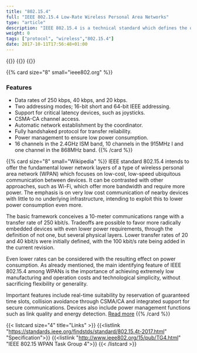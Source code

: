 ```yaml
---
title: "802.15.4"
full: "IEEE 802.15.4 Low-Rate Wireless Personal Area Networks"
type: "article"
description: "IEEE 802.15.4 is a technical standard which defines the operation of low-rate wireless personal area networks (LR-WPANs). It specifies the physical layer and media access control for LR-WPANs, and is maintained by the IEEE 802.15 working group, which defined the standard in 2003."
weight: 0
tags: ["protocol", "wireless","802.15.4"]
date: 2017-10-11T17:56:48+01:00
---
```


{{<card size="4" small="Wikipedia" style="info">}}
{{<description>}}
{{</card>}}

{{% card size="8" small="ieee802.org" %}}
### Features
- Data rates of 250 kbps, 40 kbps, and 20 kbps.
- Two addressing modes; 16-bit short and 64-bit IEEE addressing.
- Support for critical latency devices, such as joysticks.
- CSMA-CA channel access.
- Automatic network establishment by the coordinator.
- Fully handshaked protocol for transfer reliability.
- Power management to ensure low power consumption.
- 16 channels in the 2.4GHz ISM band, 10 channels in the 915MHz I and one channel in the 868MHz band.
{{% /card %}}


{{% card size="8" small="Wikipedia" %}}
IEEE standard 802.15.4 intends to offer the fundamental lower network layers of a type of wireless personal area network (WPAN) which focuses on low-cost, low-speed ubiquitous communication between devices. It can be contrasted with other approaches, such as Wi-Fi, which offer more bandwidth and require more power. The emphasis is on very low cost communication of nearby devices with little to no underlying infrastructure, intending to exploit this to lower power consumption even more.

The basic framework conceives a 10-meter communications range with a transfer rate of 250 kbit/s. Tradeoffs are possible to favor more radically embedded devices with even lower power requirements, through the definition of not one, but several physical layers. Lower transfer rates of 20 and 40 kbit/s were initially defined, with the 100 kbit/s rate being added in the current revision.

Even lower rates can be considered with the resulting effect on power consumption. As already mentioned, the main identifying feature of IEEE 802.15.4 among WPANs is the importance of achieving extremely low manufacturing and operation costs and technological simplicity, without sacrificing flexibility or generality.

Important features include real-time suitability by reservation of guaranteed time slots, collision avoidance through CSMA/CA and integrated support for secure communications. Devices also include power management functions such as link quality and energy detection. [Read more](https://en.wikipedia.org/wiki/IEEE_802.15.4)
{{% /card %}}

{{< listcard size="4" title="Links" >}}
    {{<listlink "https://standards.ieee.org/findstds/standard/802.15.4t-2017.html" "Specification">}}
    {{<listlink "http://www.ieee802.org/15/pub/TG4.html" "IEEE 802.15 WPAN Task Group 4">}}
{{< /listcard >}}
